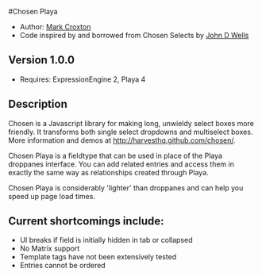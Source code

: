 #Chosen Playa

* Author: [Mark Croxton](http://hallmark-design.co.uk/)
* Code inspired by and borrowed from Chosen Selects by [John D Wells](https://github.com/johndwells/Chosen-Selects)

## Version 1.0.0

* Requires: ExpressionEngine 2, Playa 4

## Description

Chosen is a Javascript library for making long, unwieldy select boxes more friendly. It transforms both single select dropdowns and multiselect boxes. More information and demos at http://harvesthq.github.com/chosen/.

Chosen Playa is a fieldtype that can be used in place of the Playa droppanes interface. You can add related entries and access them in exactly the same way as relationships created through Playa.

Chosen Playa is considerably 'lighter' than droppanes and can help you speed up page load times.

## Current shortcomings include:

* UI breaks if field is initially hidden in tab or collapsed
* No Matrix support
* Template tags have not been extensively tested
* Entries cannot be ordered
    
